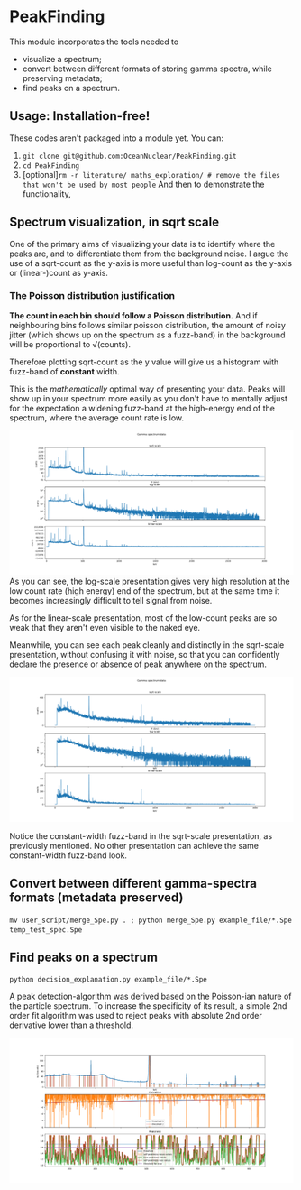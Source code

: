 # PeakFinding
This module incorporates the tools needed to
- visualize a spectrum;
- convert between different formats of storing gamma spectra, while preserving metadata;
- find peaks on a spectrum.

## Usage: Installation-free!
These codes aren't packaged into a module yet. You can:
1. `git clone git@github.com:OceanNuclear/PeakFinding.git`
2. `cd PeakFinding`
3. \[optional\]`rm -r literature/ maths_exploration/ # remove the files that won't be used by most people`
And then to demonstrate the functionality,

## Spectrum visualization, in sqrt scale
One of the primary aims of visualizing your data is to identify where the peaks are, and to differentiate them from the background noise.
I argue the use of a sqrt-count as the y-axis is more useful than log-count as the y-axis or (linear-)count as y-axis.

### The Poisson distribution justification
**The count in each bin should follow a Poisson distribution.** And if neighbouring bins follows similar poisson distribution, the amount of noisy jitter (which shows up on the spectrum as a fuzz-band) in the background will be proportional to √(counts).

Therefore plotting sqrt-count as the y value will give us a histogram with fuzz-band of **constant** width.

This is the *mathematically* optimal way of presenting your data. Peaks will show up in your spectrum more easily as you don't have to mentally adjust for the expectation a widening fuzz-band at the high-energy end of the spectrum, where the average count rate is low.

![Sample spectrum 1 with 3 rows, in sqrt-count, log-count and linear-count scale.](media/Ge_sample_scale_comparison.png "A sample of Germanium activated by neutrons")
As you can see, the log-scale presentation gives very high resolution at the low count rate (high energy) end of the spectrum, but at the same time it becomes increasingly difficult to tell signal from noise.

As for the linear-scale presentation, most of the low-count peaks are so weak that they aren't even visible to the naked eye.

Meanwhile, you can see each peak cleanly and distinctly in the sqrt-scale presentation, without confusing it with noise, so that you can confidently declare the presence or absence of peak anywhere on the spectrum.

![Sample spectrum 2 with 3 rows, in sqrt-count, log-count and linear-count scale.](media/Background_sample_scale_comparison.png "A background spectrum measured near the ChipIr neutron generator.")

Notice the constant-width fuzz-band in the sqrt-scale presentation, as previously mentioned. No other presentation can achieve the same constant-width fuzz-band look.

## Convert between different gamma-spectra formats (metadata preserved)
`mv user_script/merge_Spe.py . ; python merge_Spe.py example_file/*.Spe temp_test_spec.Spe`

## Find peaks on a spectrum
`python decision_explanation.py example_file/*.Spe`

A peak detection-algorithm was derived based on the Poisson-ian nature of the particle spectrum. To increase the specificity of its result, a simple 2nd order fit algorithm was used to reject peaks with absolute 2nd order derivative lower than a threshold.

![Peak detection explanation figure](media/decision_explanation.png "An output of decision_explanation.py")
